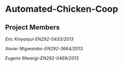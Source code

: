 # Automated-Chicken-Coop


## Project Members

*Eric Kinyanjui-EN292-0433/2013*

*Xavier Migwambo-EN292-3664/2013*

*Eugene Mwangi-EN292-0469/2013*
